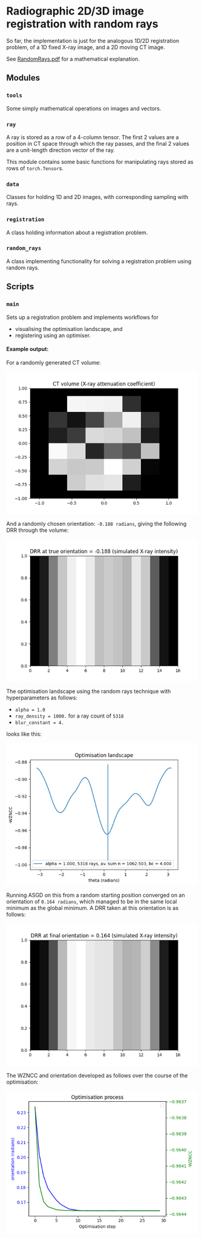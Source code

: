 # Radiographic 2D/3D image registration with random rays

So far, the implementation is just for the analogous 1D/2D registration problem, of a 1D fixed X-ray image, and a 2D
moving CT image.

See [RandomRays.pdf](RandomRays.pdf) for a mathematical explanation.


## Modules

### `tools`

Some simply mathematical operations on images and vectors.


### `ray`

A ray is stored as a row of a 4-column tensor. The first 2 values are a position in CT space through which the ray
passes, and the final 2 values are a unit-length direction vector of the ray.

This module contains some basic functions for manipulating rays stored as rows of `torch.Tensor`s.


### `data`

Classes for holding 1D and 2D images, with corresponding sampling with rays.


### `registration`

A class holding information about a registration problem.


### `random_rays`

A class implementing functionality for solving a registration problem using random rays.


## Scripts

### `main`

Sets up a registration problem and implements workflows for
- visualising the optimisation landscape, and
- registering using an optimiser.

#### Example output:

For a randomly generated CT volume:

![ct.png](plots/ct.png)

And a randomly chosen orientation: `-0.188 radians`, giving the following DRR through the volume:

![drr_true.png](plots/drr_true.png)

The optimisation landscape using the random rays technique with hyperparameters as follows:
- `alpha = 1.0`
- `ray_density = 1000.` for a ray count of `5318`
- `blur_constant = 4.`

looks like this:

![landscape.png](plots/landscape.png)

Running ASGD on this from a random starting position converged on an orientation of `0.164 radians`, which managed to be
in the same local minimum as the global minimum. A DRR taken at this orientation is as follows:

![drr_final.png](plots/drr_final.png)

The WZNCC and orientation developed as follows over the course of the optimisation:

![optimisation.png](plots/optimisation.png)